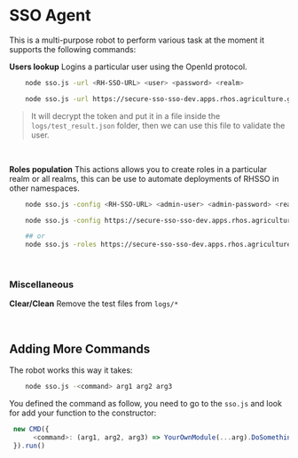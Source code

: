 # SSO Agent
This is a multi-purpose robot to perform various task at the moment it supports the following commands:

**Users lookup** Logins a particular user using the OpenId protocol.

```sh
    node sso.js -url <RH-SSO-URL> <user> <password> <realm>

    node sso.js -url https://secure-sso-sso-dev.apps.rhos.agriculture.gov.ie/ JOHN.WHITE @d3vpw4812!!
```

   > It will decrypt the token and put it in a file inside the ``logs/test_result.json`` folder, then we can use this file to validate the user.



<br>    

**Roles population** This actions allows you to create roles in a particular realm or all realms, this can be use to automate deployments of RHSSO in other namespaces.

```sh
    node sso.js -config <RH-SSO-URL> <admin-user> <admin-password> <realm>

    node sso.js -config https://secure-sso-sso-dev.apps.rhos.agriculture.gov.ie/ admin 123456 my_realm

    ## or
    node sso.js -roles https://secure-sso-sso-dev.apps.rhos.agriculture.gov.ie/ admin 123456 my_realm
```
<br>  

### Miscellaneous

**Clear/Clean** Remove the test files from ``logs/*``


<br>  

## Adding More Commands

The robot works this way it takes:

```sh
    node sso.js -<command> arg1 arg2 arg3
```


You defined the command as follow, you need to go to the ```sso.js``` and look for add your function to the constructor:


```js
 new CMD({
      <command>: (arg1, arg2, arg3) => YourOwnModule(...arg).DoSomething()
 }).run()
```
